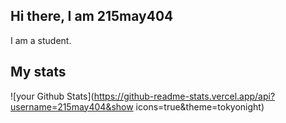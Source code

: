 ## Hi there, I am 215may404
I am a student. 
## My stats
![your Github Stats](https://github-readme-stats.vercel.app/api?username=215may404&show icons=true&theme=tokyonight)
